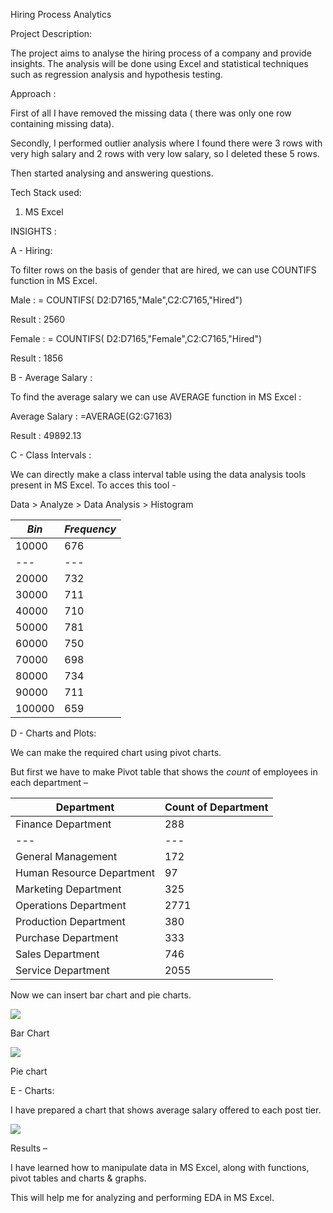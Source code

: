 Hiring Process Analytics

Project Description:

The project aims to analyse the hiring process of a company and provide insights. The analysis will be done using Excel and statistical techniques such as regression analysis and hypothesis testing.

Approach :

First of all I have removed the missing data ( there was only one row containing missing data).

Secondly, I performed outlier analysis where I found there were 3 rows with very high salary and 2 rows with very low salary, so I deleted these 5 rows.

Then started analysing and answering questions.

Tech Stack used:

1. MS Excel

INSIGHTS :

A - Hiring:

To filter rows on the basis of gender that are hired, we can use COUNTIFS function in MS Excel.

Male : = COUNTIFS( D2:D7165,"Male",C2:C7165,"Hired")

Result : 2560

Female : = COUNTIFS( D2:D7165,"Female",C2:C7165,"Hired")

Result : 1856

B - Average Salary :

To find the average salary we can use AVERAGE function in MS Excel :

Average Salary : =AVERAGE(G2:G7163)

Result : 49892.13

C - Class Intervals :

We can directly make a class interval table using the data analysis tools present in MS Excel. To acces this tool -

Data \> Analyze \> Data Analysis \> Histogram

| _Bin_ | _Frequency_ |
| --- | --- |
| 10000 | 676 |
| --- | --- |
| 20000 | 732 |
| 30000 | 711 |
| 40000 | 710 |
| 50000 | 781 |
| 60000 | 750 |
| 70000 | 698 |
| 80000 | 734 |
| 90000 | 711 |
| 100000 | 659 |

D - Charts and Plots:

We can make the required chart using pivot charts.

But first we have to make Pivot table that shows the _count_ of employees in each department –

| **Department** | **Count of Department** |
| --- | --- |
| Finance Department | 288 |
| --- | --- |
| General Management | 172 |
| Human Resource Department | 97 |
| Marketing Department | 325 |
| Operations Department | 2771 |
| Production Department | 380 |
| Purchase Department | 333 |
| Sales Department | 746 |
| Service Department | 2055 |

Now we can insert bar chart and pie charts.

![](RackMultipart20230403-1-zrw4ch_html_9001a339c3fee23d.gif)

Bar Chart

![](RackMultipart20230403-1-zrw4ch_html_c82262336fb75da.gif)

Pie chart

E - Charts:

I have prepared a chart that shows average salary offered to each post tier.

![](RackMultipart20230403-1-zrw4ch_html_93023d990fe9b1b0.gif)

Results –

I have learned how to manipulate data in MS Excel, along with functions, pivot tables and charts & graphs.

This will help me for analyzing and performing EDA in MS Excel.
